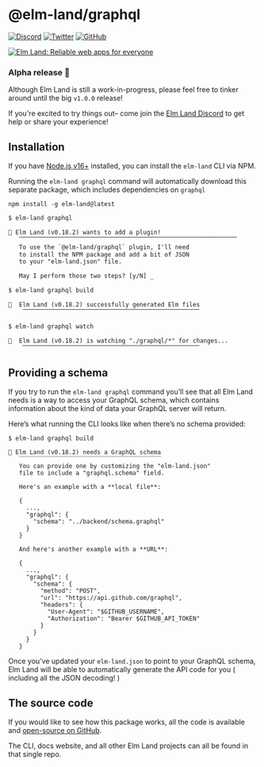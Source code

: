 # @elm-land/graphql

[![Discord](https://badgen.net/badge/icon/discord?icon=discord&label&color=7289da)](https://join.elm.land) [![Twitter](https://badgen.net/badge/icon/twitter?icon=twitter&label&color=00acee)](https://twitter.com/elmland_) [![GitHub](https://badgen.net/badge/icon/github?icon=github&label&color=4078c0)](https://www.github.com/elm-land/elm-land) 

[![Elm Land: Reliable web apps for everyone](https://github.com/elm-land/elm-land/raw/main/elm-land-banner.jpg)](https://elm.land)

### Alpha release 🌱

Although Elm Land is still a work-in-progress, please feel free to tinker around until the big `v1.0.0` release!

If you're excited to try things out– come join the [Elm Land Discord](https://join.elm.land) to get help or share your experience! 

## Installation

If you have [Node.js v16+](https://nodejs.org) installed, you can install the `elm-land` CLI via NPM.

Running the `elm-land graphql` command will automatically download this separate package, which includes dependencies on `graphql`

```
npm install -g elm-land@latest
```

```txt
$ elm-land graphql

🌈 Elm Land (v0.18.2) wants to add a plugin!
   ⎺⎺⎺⎺⎺⎺⎺⎺⎺⎺⎺⎺⎺⎺⎺⎺⎺⎺⎺⎺⎺⎺⎺⎺⎺⎺⎺⎺⎺⎺⎺⎺⎺⎺⎺⎺⎺
   To use the `@elm-land/graphql` plugin, I'll need
   to install the NPM package and add a bit of JSON
   to your "elm-land.json" file.

   May I perform those two steps? [y/N] _
```

```txt
$ elm-land graphql build

🌈  Elm Land (v0.18.2) successfully generated Elm files
    ⎺⎺⎺⎺⎺⎺⎺⎺⎺⎺⎺⎺⎺⎺⎺⎺⎺⎺⎺⎺⎺⎺⎺⎺⎺⎺⎺⎺⎺⎺
```

```txt
$ elm-land graphql watch

🌈  Elm Land (v0.18.2) is watching "./graphql/*" for changes...
    ⎺⎺⎺⎺⎺⎺⎺⎺⎺⎺⎺⎺⎺⎺⎺⎺⎺⎺⎺⎺⎺⎺⎺⎺⎺⎺⎺⎺⎺⎺
```

## Providing a schema

If you try to run the `elm-land graphql` command you’ll see that all Elm Land needs is a way to access your GraphQL schema, which contains information about the kind of data your GraphQL server will return.

Here’s what running the CLI looks like when there’s no schema provided:

```
$ elm-land graphql build

🌈 Elm Land (v0.18.2) needs a GraphQL schema
   ‾‾‾‾‾‾‾‾‾‾‾‾‾‾‾‾‾‾‾‾‾‾‾‾‾‾‾‾‾‾‾‾‾‾‾‾‾‾‾‾
   You can provide one by customizing the "elm-land.json"
   file to include a "graphql.schema" field.

   Here's an example with a **local file**:

   {
     ...,
     "graphql": {
       "schema": "../backend/schema.graphql"
     }
   }

   And here's another example with a **URL**:

   {
     ...,
     "graphql": {
       "schema": {
         "method": "POST",
         "url": "https://api.github.com/graphql",
         "headers": {
           "User-Agent": "$GITHUB_USERNAME",
           "Authorization": "Bearer $GITHUB_API_TOKEN"
         }
       }
     }
   }
```

Once you’ve updated your `elm-land.json` to point to your GraphQL schema, Elm Land will be able to automatically generate the API code for you ( including all the JSON decoding! )


## The source code

If you would like to see how this package works, all the code is available and [open-source on GitHub](https://github.com/elm-land/elm-land). 

The CLI, docs website, and all other Elm Land projects can all be found in that single repo.


